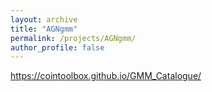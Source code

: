 ```yaml
---
layout: archive
title: "AGNgmm"
permalink: /projects/AGNgmm/
author_profile: false
---
```


https://cointoolbox.github.io/GMM_Catalogue/
